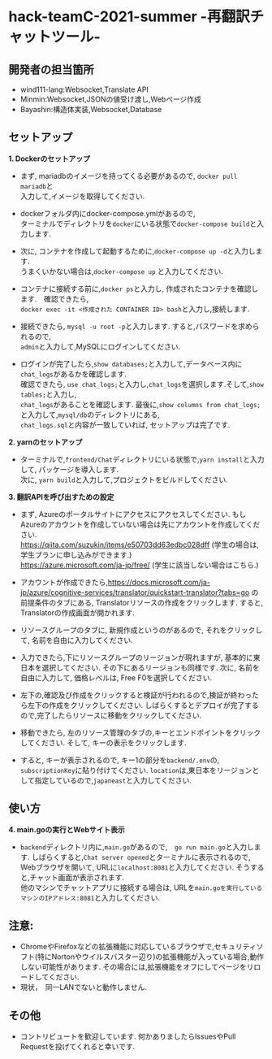 # hack-teamC-2021-summer -再翻訳チャットツール-

## 開発者の担当箇所
- wind111-lang:Websocket,Translate API
- Minmin:Websocket,JSONの値受け渡し,Webページ作成
- Bayashin:構造体実装,Websocket,Database

## セットアップ
**1. Dockerのセットアップ**

- まず, mariadbのイメージを持ってくる必要があるので, ```docker pull mariadb```と  
入力して,イメージを取得してください.

- dockerフォルダ内にdocker-compose.ymlがあるので,  
ターミナルでディレクトリを```docker```にいる状態で```docker-compose build```と入力します.
  
- 次に, コンテナを作成して起動するために,```docker-compose up -d```と入力します.  
うまくいかない場合は,```docker-compose up``` 
と入力してください.
  
- コンテナに接続する前に,``` docker ps ```と入力し, 作成されたコンテナを確認します.　確認できたら,  
```docker exec -it <作成された CONTAINER ID> bash```と入力し,接続します.
  
- 接続できたら, ``` mysql -u root -p ```と入力します. すると,パスワードを求められるので,  
 ```admin```と入力して,MySQLにログインしてください.
  
-  ログインが完了したら,```show databases;```と入力して,データベース内に```chat_logs```があるかを確認します.  
確認できたら, ```use chat_logs;```と入力し,```chat_logs```を選択します.そして,```show tables;```と入力し,  
```chat_logs```があることを確認します. 最後に,```show columns from chat_logs;```と入力して,```mysql/db```のディレクトリにある,  
```chat_logs.sql```と内容が一致していれば, セットアップは完了です.

**2. yarnのセットアップ**
- ターミナルで,```frontend/Chat```ディレクトリにいる状態で,```yarn install```と入力して, パッケージを導入します.  
次に, ```yarn build```と入力して,プロジェクトをビルドしてください.

**3. 翻訳APIを呼び出すための設定**
- まず, Azureのポータルサイトにアクセスにアクセスしてください. もしAzureのアカウントを作成していない場合は先にアカウントを作成してください.  
 https://qiita.com/suzukin/items/e50703dd63edbc028dff (学生の場合は,学生プランに申し込みができます.)  
 https://azure.microsoft.com/ja-jp/free/ (学生に該当しない場合はこちら.)  
  
- アカウントが作成できたら,https://docs.microsoft.com/ja-jp/azure/cognitive-services/translator/quickstart-translator?tabs=go の前提条件のタブにある,
Translatorリソースの作成をクリックします. すると, Translatorの作成画面が開かれます.  
- リソースグループのタブに, 新規作成というのがあるので, それをクリックして,
 名前を自由に入力してください.  
 - 入力できたら,下にリソースグループのリージョンが現れますが, 基本的に東日本を選択してください. その下にあるリージョンも同様です.
 次に, 名前を自由に入力して, 価格レベルは, Free F0を選択してください.  
 - 左下の,確認及び作成をクリックすると検証が行われるので,検証が終わったら左下の作成をクリックしてください.
 しばらくするとデプロイが完了するので,完了したらリソースに移動をクリックしてください.  
 - 移動できたら, 左のリソース管理のタブの,キーとエンドポイントをクリックしてください. そして, キーの表示をクリックします.  
 - すると, キーが表示されるので, キー1の部分を```backend/.env```の, ```subscriptionKey```に貼り付けてください. ```location```は,東日本をリージョンとして指定しているので,```japaneast```と入力してください.
 
## 使い方
**4. main.goの実行とWebサイト表示**
- ```backend```ディレクトリ内に,```main.go```があるので,　```go run main.go```と入力します. 
しばらくすると,```Chat server opened```とターミナルに表示されるので,　Webブラウザを開いて, URLに```localhost:8081```と入力してください. そうすると,チャット画面が表示されます.  
他のマシンでチャットアプリに接続する場合は, URLを```main.goを実行しているマシンのIPアドレス:8081```と入力してください.

## 注意:
- ChromeやFirefoxなどの拡張機能に対応しているブラウザで,セキュリティソフト(特にNortonやウイルスバスター辺り)の拡張機能が入っている場合,動作しない可能性があります.
その場合には,拡張機能をオフにしてページをリロードしてください.  
- 現状，　同一LANでないと動作しません.

## その他
- コントリビュートを歓迎しています. 何かありましたらIssuesやPull Requestを投げてくれると幸いです.


